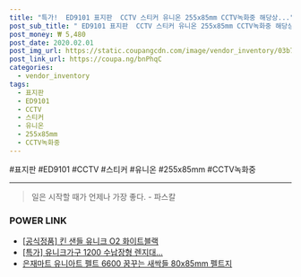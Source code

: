 ```yaml
--- 
title: "특가!  ED9101 표지판  CCTV 스티커 유니온 255x85mm CCTV녹화중 해당상..." 
post_sub_title: " ED9101 표지판  CCTV 스티커 유니온 255x85mm CCTV녹화중 해당상품 도라에몰 엣지사인" 
post_money: ₩ 5,480 
post_date: 2020.02.01 
post_img_url: https://static.coupangcdn.com/image/vendor_inventory/03b7/461e33ca0f632f85df04bd377f1eef229e7d4a74f246a00a4ecf484e2340.jpg 
post_link_url: https://coupa.ng/bnPhqC 
categories: 
  - vendor_inventory 
tags: 
  - 표지판 
  - ED9101 
  - CCTV 
  - 스티커 
  - 유니온 
  - 255x85mm 
  - CCTV녹화중 
--- 
```

  #표지판 #ED9101 #CCTV #스티커 #유니온 #255x85mm #CCTV녹화중 
<hr> 

> 일은 시작할 때가 언제나 가장 좋다. - 파스칼 


### POWER LINK

* <a href="https://blog.naver.com/fasyy4321/221781123069" target="_blank">[공식정품] 킨 샌들 유니크 O2 화이트블랙</a>
* <a href="https://blog.naver.com/santokki14/221791965573" target="_blank">[특가] 유니크가구 1200 수납장형 렌지대...</a>
* <a href="https://blog.naver.com/sakai111/221785252634" target="_blank">은재마트 유니아트 펠트 6600 꿈꾸는 새싹들 80x85mm 펠트지</a>
